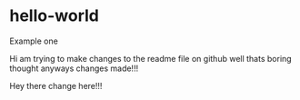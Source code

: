 # hello-world
Example one 


Hi am trying to make changes to the readme file on github well thats boring thought anyways changes made!!!

Hey there change here!!!
